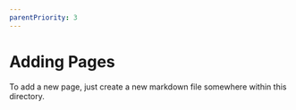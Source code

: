 ```yaml
---
parentPriority: 3
---
```

# Adding Pages
To add a new page, just create a new markdown file somewhere within this directory.
